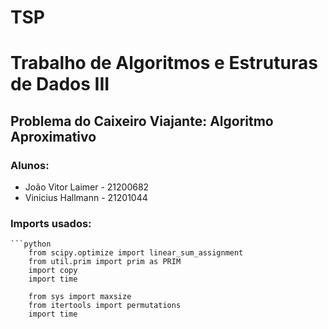 # TSP
<h1> Trabalho de Algoritmos e Estruturas de Dados III </h1>
<h2> Problema do Caixeiro Viajante: Algoritmo Aproximativo </h2>
<h3> Alunos: </h3>
<ul>
  <li> João Vitor Laimer - 21200682 </li>
  <li> Vinicius Hallmann - 21201044</li>
</ul>

<h3> Imports usados: </h3>
    
    ```python
        from scipy.optimize import linear_sum_assignment
        from util.prim import prim as PRIM
        import copy 
        import time

        from sys import maxsize
        from itertools import permutations
        import time
